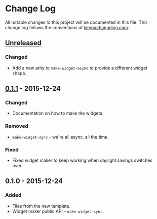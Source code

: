 # Change Log
All notable changes to this project will be documented in this file. This change log follows the conventions of [keepachangelog.com](http://keepachangelog.com/).

## [Unreleased][unreleased]
### Changed
- Add a new arity to `make-widget-async` to provide a different widget shape.

## [0.1.1] - 2015-12-24
### Changed
- Documentation on how to make the widgets.

### Removed
- `make-widget-sync` - we're all async, all the time.

### Fixed
- Fixed widget maker to keep working when daylight savings switches over.

## 0.1.0 - 2015-12-24
### Added
- Files from the new template.
- Widget maker public API - `make-widget-sync`.

[unreleased]: https://github.com/your-name/refapp-devops/compare/0.1.1...HEAD
[0.1.1]: https://github.com/your-name/refapp-devops/compare/0.1.0...0.1.1
